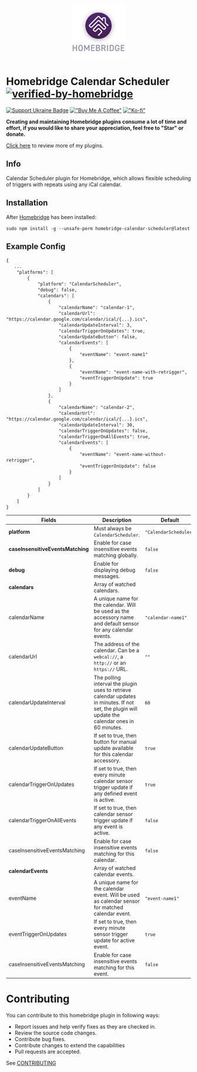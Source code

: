 <p align="center">

<img src="https://github.com/homebridge/branding/raw/master/logos/homebridge-wordmark-logo-vertical.png" width="150">

</p>

# Homebridge Calendar Scheduler [![verified-by-homebridge](https://badgen.net/badge/homebridge/verified/purple)](https://github.com/homebridge/homebridge/wiki/Verified-Plugins)

[![Support Ukraine Badge](https://bit.ly/support-ukraine-now)](https://github.com/support-ukraine/support-ukraine)
[!["Buy Me A Coffee"](https://img.shields.io/badge/buy%20me%20a%20coffee-donate-ffdd00.svg)](https://www.buymeacoffee.com/uamanager)
[!["Ko-fi"](https://img.shields.io/badge/Ko--fi-donate-ff5f5f.svg)](https://ko-fi.com/uamanager)

**Creating and maintaining Homebridge plugins consume a lot of time and effort, if you
would like to share your appreciation, feel free to "Star" or donate.**

[Click here](https://github.com/uamanager) to review more of my plugins.

## Info

Calendar Scheduler plugin for Homebridge, which allows flexible scheduling of triggers with repeats using any iCal calendar.

## Installation

After [Homebridge](https://github.com/nfarina/homebridge) has been installed:

```
sudo npm install -g --unsafe-perm homebridge-calendar-scheduler@latest
```

## Example Config

```
{
   ...
    "platforms": [
        {
            "platform": "CalendarScheduler",
            "debug": false,
            "calendars": [
                {
                    "calendarName": "calendar-1",
                    "calendarUrl": "https://calendar.google.com/calendar/ical/{...}.ics",
                    "calendarUpdateInterval": 3,
                    "calendarTriggerOnUpdates": true,
                    "calendarUpdateButton": false,
                    "calendarEvents": [
                        {
                            "eventName": "event-name1"
                        },
                        {
                            "eventName": "event-name-with-retrigger",
                            "eventTriggerOnUpdate": true
                        }
                    ]
                },
                {
                    "calendarName": "calendar-2",
                    "calendarUrl": "https://calendar.google.com/calendar/ical/{...}.ics",
                    "calendarUpdateInterval": 30,
                    "calendarTriggerOnUpdates": false,
                    "calendarTriggerOnAllEvents": true,
                    "calendarEvents": [
                        {
                            "eventName": "event-name-without-retrigger",
                            "eventTriggerOnUpdate": false
                        }
                    ]
                }
            ]
        }
    ]
}

```

| Fields                            | Description                                                                                                                                       | Default               | Required |
|-----------------------------------|---------------------------------------------------------------------------------------------------------------------------------------------------|-----------------------|----------|
| **platform**                      | Must always be `CalendarScheduler`.                                                                                                               | `"CalendarScheduler"` | Yes      |
| **caseInsensitiveEventsMatching** | Enable for case insensitive events matching globally.                                                                                             | `false`               | No       |
| **debug**                         | Enable for displaying debug messages.                                                                                                             | `false`               | No       |
| **calendars**                     | Array of watched calendars.                                                                                                                       |                       | No       |
| calendarName                      | A unique name for the calendar. Will be used as the accessory name and default sensor for any calendar events.                                    | `"calendar-name1"`    | Yes      |
| calendarUrl                       | The address of the calendar. Can be a `webcal://`, a `http://` or an `https://` URL.                                                              | `""`                  | Yes      |
| calendarUpdateInterval            | The polling interval the plugin uses to retrieve calendar updates in minutes. If not set, the plugin will update the calendar ones in 60 minutes. | `60`                  | No       |
| calendarUpdateButton              | If set to true, then button for manual update available for this calendar accessory.                                                              | `true`                | No       |
| calendarTriggerOnUpdates          | If set to true, then every minute calendar sensor trigger update if any defined event is active.                                                  | `true`                | No       |
| calendarTriggerOnAllEvents        | If set to true, then calendar sensor trigger update if any event is active.                                                                       | `false`               | No       |
| caseInsensitiveEventsMatching     | Enable for case insensitive events matching for this calendar.                                                                                    | `false`               | No       |
| **calendarEvents**                | Array of watched calendar events.                                                                                                                 |                       | No       |
| eventName                         | A unique name for the calendar event. Will be used as calendar sensor for matched calendar event.                                                 | `"event-name1"`       | Yes      |
| eventTriggerOnUpdates             | If set to true, then every minute sensor trigger update for active event.                                                                         | `true`                | No       |
| caseInsensitiveEventsMatching     | Enable for case insensitive events matching for this event.                                                                                       | `false`               | No       |

# Contributing

You can contribute to this homebridge plugin in following ways:

- Report issues and help verify fixes as they are checked in.
- Review the source code changes.
- Contribute bug fixes.
- Contribute changes to extend the capabilities
- Pull requests are accepted.

See [CONTRIBUTING](https://github.com/uamanager/homebridge-calendar-scheduler/blob/master/CONTRIBUTING.md)
